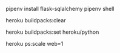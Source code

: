 pipenv install flask-sqlalchemy
pipenv shell



heroku buildpacks:clear

heroku buildpacks:set heroku/python

 heroku ps:scale web=1